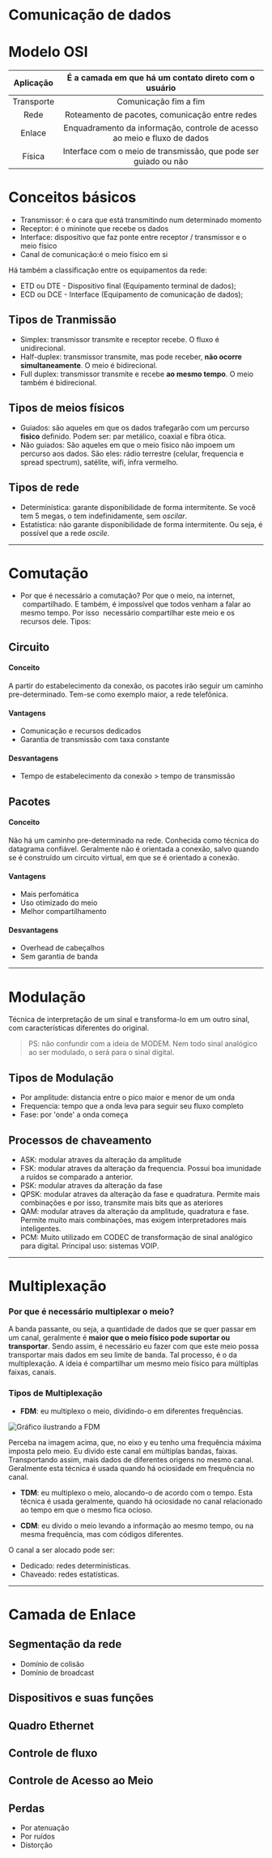 # Comunicação de dados

# Modelo OSI

|  Aplicação |           É a camada em que há um contato direto com o usuário           |
|:----------:|:------------------------------------------------------------------------:|
| Transporte |                           Comunicação fim a fim                          |
|    Rede    |              Roteamento de pacotes, comunicação entre redes              |
|   Enlace   | Enquadramento da informação, controle de acesso ao meio e fluxo de dados |
|   Física   |      Interface com o meio de transmissão, que pode ser guiado ou não     |

# Conceitos básicos

+ Transmissor: é o cara que está transmitindo num determinado momento
+ Receptor: é o mininote que recebe os dados
+ Interface: dispositivo que faz ponte entre receptor / transmissor e o meio físico
+ Canal de comunicação:é o meio físico em si

Há também a classificação entre os equipamentos da rede:

+ ETD ou DTE - Dispositivo final (Equipamento terminal de dados);
+ ECD ou DCE - Interface (Equipamento de comunicação de dados);

## Tipos de Tranmissão

+ Simplex: transmissor transmite e receptor recebe. O fluxo é unidirecional.
+ Half-duplex: transmissor transmite, mas pode receber, **não ocorre simultaneamente**. O meio é bidirecional.
+ Full duplex: transmissor transmite e recebe **ao mesmo tempo**. O meio também é bidirecional.

## Tipos de meios físicos

+ Guiados: são aqueles em que os dados trafegarão com um percurso **fisico** definido. Podem ser: par metálico, coaxial e fibra ótica.
+ Não guiados: São aqueles em que o meio físico não impoem um percurso aos dados. São eles: rádio terrestre (celular, frequencia e spread spectrum), satélite, wifi, infra vermelho.

## Tipos de rede

+ Determinística: garante disponibilidade de forma intermitente. Se você tem 5 megas, o tem indefinidamente, sem *oscilar*.
+ Estatística: não garante disponibilidade de forma intermitente. Ou seja, é possível que a rede *oscile*.

-----------------------------

# Comutação

+ Por que é necessário a comutação? Por que o meio, na internet,  compartilhado. E também, é impossível que todos venham a falar ao mesmo tempo. Por isso  necessário compartilhar este meio e os recursos dele. Tipos:

## Circuito

#### Conceito

A partir do estabelecimento da conexão, os pacotes irão seguir um caminho pre-determinado. Tem-se como exemplo maior, a rede telefônica.

#### Vantagens
+ Comunicação e recursos dedicados
+ Garantia de transmissão com taxa constante

#### Desvantagens
+ Tempo de estabelecimento da conexão > tempo de transmissão

## Pacotes

#### Conceito

Não há um caminho pre-determinado na rede. Conhecida como técnica do datagrama confiável. Geralmente não é orientada a conexão, salvo quando se é construído um circuito virtual, em que se é orientado a conexão.

#### Vantagens
+ Mais perfomática
+ Uso otimizado do meio
+ Melhor compartilhamento

#### Desvantagens
+ Overhead de cabeçalhos
+ Sem garantia de banda

-----------------------------

# Modulação

Técnica de interpretação de um sinal e transforma-lo em um outro sinal, com características diferentes do original.

> PS: não confundir com a ideia de MODEM. Nem todo sinal analógico ao ser modulado, o será para o sinal digital.

## Tipos de Modulação

+ Por amplitude: distancia entre o pico maior e menor de um onda
+ Frequencia: tempo que a onda leva para seguir seu fluxo completo
+ Fase: por 'onde' a onda começa

## Processos de chaveamento

+ ASK: modular atraves da alteração da amplitude
+ FSK: modular atraves da alteração da frequencia. Possui boa imunidade a ruídos se comparado a anterior.
+ PSK: modular atraves da alteração da fase
+ QPSK: modular atraves da alteração da fase e quadratura. Permite mais combinações e por isso, transmite mais bits que as ateriores
+ QAM: modular atraves da alteração da amplitude, quadratura e fase. Permite muito mais combinações, mas exigem interpretadores mais inteligentes.
+ PCM: Muito utilizado em CODEC de transformação de sinal analógico para digital. Principal uso: sistemas VOIP.

-----------------------------

# Multiplexação

### Por que é necessário multiplexar o meio?

A banda passante, ou seja, a quantidade de dados que se quer passar em um canal, geralmente é **maior que o meio físico pode suportar ou transportar**. Sendo assim, é necessário eu fazer com que este meio possa transportar mais dados em seu limite de banda. Tal processo, é o da multiplexação. A ideia é compartilhar um mesmo meio físico para múltiplas faixas, canais.

### Tipos de Multiplexação

+ **FDM**: eu multiplexo o meio, dividindo-o em diferentes frequências.

![Gráfico ilustrando a FDM](https://promader.files.wordpress.com/2015/03/fdm.jpg)

Perceba na imagem acima, que, no eixo y eu tenho uma frequência máxima imposta pelo meio. Eu divido este canal em múltiplas bandas, faixas. Transportando assim, mais dados de diferentes origens no mesmo canal. Geralmente esta técnica é usada quando há ociosidade em frequência no canal.

+ **TDM**: eu multiplexo o meio, alocando-o de acordo com o tempo. Esta técnica é usada geralmente, quando há ociosidade no canal relacionado ao tempo em que o mesmo fica ocioso.

+ **CDM**: eu divido o meio levando a informação ao mesmo tempo, ou na mesma frequência, mas com códigos diferentes.

O canal a ser alocado pode ser:

- Dedicado: redes determinísticas.
- Chaveado: redes estatísticas.

-----------------------------

# Camada de Enlace

## Segmentação da rede

+ Domínio de colisão
+ Domínio de broadcast

## Dispositivos e suas funções

## Quadro Ethernet

## Controle de fluxo

## Controle de Acesso ao Meio

## Perdas

+ Por atenuação
+ Por ruídos
+ Distorção
